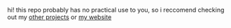 hi! this repo probably has no practical use to you, so i reccomend checking out my [other projects](github.com/snapperito/) or [my website](https://snapper.dev)

